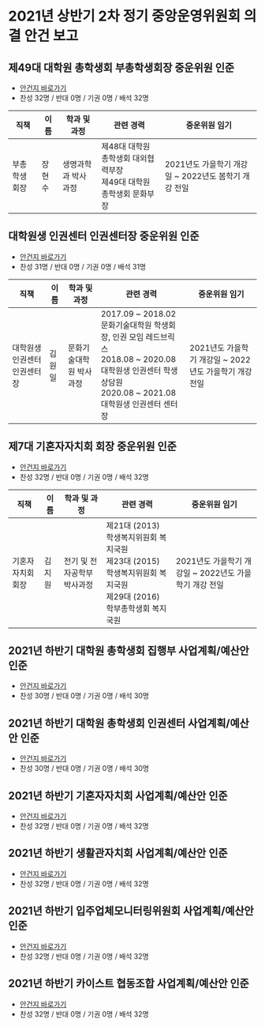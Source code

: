 2021년 상반기 2차 정기 중앙운영위원회 의결 안건 보고
==

## 제49대 대학원 총학생회 부총학생회장 중운위원 인준
- [안건지 바로가기](/2021-1H-2st-CMC/의결안건/제49대-대학원-총학생회-부회장-중운위원-인준.md)
- 찬성 32명 / 반대 0명 / 기권 0명 / 배석 32명

| 직책 | 이름 | 학과 및 과정 | 관련 경력 | 중운위원 임기 |
|---|---|---|---|---|
| 부총학생회장 | 장현수 | 생명과학과 박사과정 | 제48대 대학원 총학생회 대외협력부장<br>제49대 대학원 총학생회 문화부장 | 2021년도 가을학기 개강일 ~ 2022년도 봄학기 개강 전일 |

## 대학원생 인권센터 인권센터장 중운위원 인준
- [안건지 바로가기](/2021-1H-2st-CMC/의결안건/대학원생-인권센터-인권센터장-중운위원-인준.md)
- 찬성 31명 / 반대 0명 / 기권 0명 / 배석 31명 

| 직책 | 이름 | 학과 및 과정 | 관련 경력 | 중운위원 임기 |
|---|---|---|---|---|
| 대학원생 인권센터 인권센터장 | 김원일 | 문화기술대학원 박사과정 | 2017.09 \~ 2018.02 문화기술대학원 학생회장, 인권 모임 레드브릭스<br>2018.08 \~ 2020.08 대학원생 인권센터 학생상담원<br>2020.08 \~ 2021.08 대학원생 인권센터 센터장<br> | 2021년도 가을학기 개강일 \~ 2022년도 가을학기 개강 전일 |

## 제7대 기혼자자치회 회장 중운위원 인준
- [안건지 바로가기](/2021-1H-2st-CMC/의결안건/제7대-기혼자자치회-회장-중운위원-인준.md)
- 찬성 32명 / 반대 0명 / 기권 0명 / 배석 32명

| 직책 | 이름 | 학과 및 과정 | 관련 경력 | 중운위원 임기 |
|---|---|---|---|---|
| 기혼자자치회 회장 | 김지원 | 전기 및 전자공학부 박사과정 | 제21대 (2013) 학생복지위원회 복지국원<br>제23대 (2015) 학생복지위원회 복지국원<br>제29대 (2016) 학부총학생회 복지국원 | 2021년도 가을학기 개강일 ~ 2022년도 가을학기 개강 전일 |

## 2021년 하반기 대학원 총학생회 집행부 사업계획/예산안 인준
- [안건지 바로가기](/2021-1H-2st-CMC/의결안건/2021년-하반기-대학원-총학생회-집행부-사업계획-예산안-인준.md)
- 찬성 30명 / 반대 0명 / 기권 0명 / 배석 30명

## 2021년 하반기 대학원 총학생회 인권센터 사업계획/예산안 인준
- [안건지 바로가기](/2021-1H-2st-CMC/의결안건/2021년-하반기-대학원-총학생회-인권센터-사업계획-예산안-인준.md)
- 찬성 30명 / 반대 0명 / 기권 0명 / 배석 30명

## 2021년 하반기 기혼자자치회 사업계획/예산안 인준
- [안건지 바로가기](/2021-1H-2st-CMC/의결안건/2021년-하반기-기혼자자치회-사업계획-예산안-인준.md)
- 찬성 32명 / 반대 0명 / 기권 0명 / 배석 32명

## 2021년 하반기 생활관자치회 사업계획/예산안 인준
- [안건지 바로가기](/2021-1H-2st-CMC/의결안건/2021년-하반기-생활관자치회-사업계획-예산안-인준.md)
- 찬성 32명 / 반대 0명 / 기권 0명 / 배석 32명

## 2021년 하반기 입주업체모니터링위원회 사업계획/예산안 인준
- [안건지 바로가기](/2021-1H-2st-CMC/의결안건/2021년-하반기-입주업체모니터링위원회-사업계획-예산안-인준.md)
- 찬성 32명 / 반대 0명 / 기권 0명 / 배석 32명

## 2021년 하반기 카이스트 협동조합 사업계획/예산안 인준
- [안건지 바로가기](/2021-1H-2st-CMC/의결안건/2021년-하반기-카이스트-협동조합-사업계획-예산안-인준.md)
- 찬성 32명 / 반대 0명 / 기권 0명 / 배석 32명


